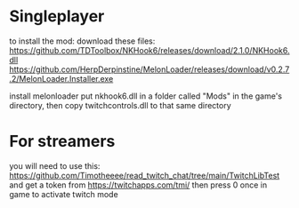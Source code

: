 # Singleplayer

to install the mod: 
download these files:
https://github.com/TDToolbox/NKHook6/releases/download/2.1.0/NKHook6.dll
https://github.com/HerpDerpinstine/MelonLoader/releases/download/v0.2.7.2/MelonLoader.Installer.exe

install melonloader
put nkhook6.dll in a folder called "Mods" in the game's directory, then copy twitchcontrols.dll to that same directory





# For streamers
you will need to use this: https://github.com/Timotheeee/read_twitch_chat/tree/main/TwitchLibTest
and get a token from https://twitchapps.com/tmi/
then press 0 once in game to activate twitch mode
